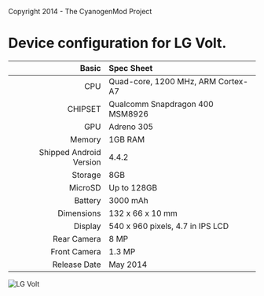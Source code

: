 Copyright 2014 - The CyanogenMod Project

Device configuration for LG Volt.
=====================================

Basic   | Spec Sheet
-------:|:-------------------------
CPU     | Quad-core, 1200 MHz, ARM Cortex-A7
CHIPSET | Qualcomm Snapdragon 400 MSM8926
GPU     | Adreno 305
Memory  | 1GB RAM
Shipped Android Version | 4.4.2
Storage | 8GB
MicroSD | Up to 128GB
Battery | 3000 mAh
Dimensions | 132 x 66 x 10 mm
Display | 540 x 960 pixels, 4.7 in IPS LCD
Rear Camera  | 8 MP
Front Camera | 1.3 MP
Release Date | May 2014


![LG Volt](http://cdn2.gsmarena.com/vv/pics/lg/lg-volt-ls740-2.jpg "LG Volt")
